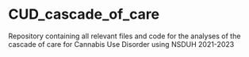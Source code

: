 # CUD_cascade_of_care

Repository containing all relevant files and code for the analyses of the cascade of care for Cannabis Use Disorder using NSDUH 2021-2023
